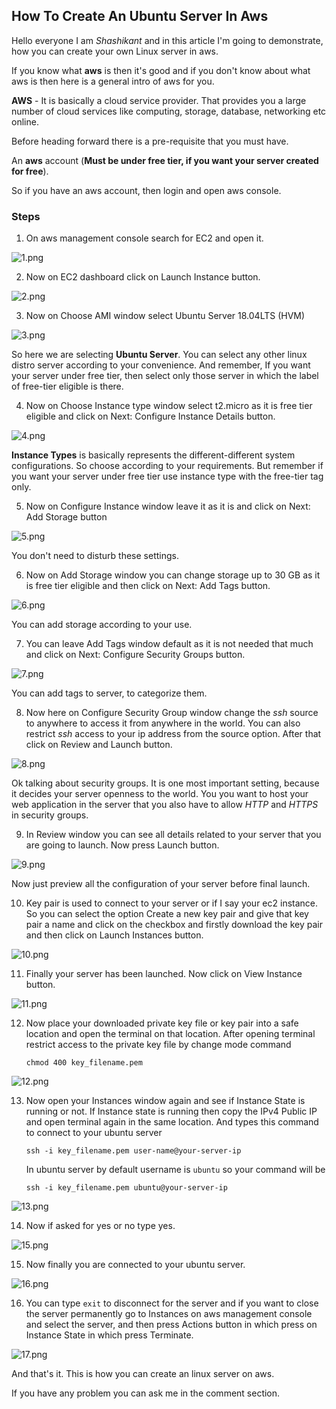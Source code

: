 ## How To Create An Ubuntu Server In Aws

Hello everyone I am *Shashikant* and in this article I'm going to demonstrate, how you can create your own Linux server in aws.

If you know what **aws** is then it's good and if you don't know about what aws is then here is a general intro of aws for you.

**AWS** - It is basically a cloud service provider. That provides you a large number of cloud services like computing, storage, database, networking etc online.

Before heading forward there is a pre-requisite that you must have. 

An **aws** account (**Must be under free tier, if you want your server created for free**).

So if you have an aws account, then login and open aws console.

### Steps

1. On aws management console search for EC2 and open it.

   
![1.png](https://cdn.hashnode.com/res/hashnode/image/upload/v1579102262077/5wSWzU73U.png)

2. Now on EC2 dashboard click on Launch Instance button.

 
![2.png](https://cdn.hashnode.com/res/hashnode/image/upload/v1579102279121/z7IVf1G2f.png)

3. Now on Choose AMI window select Ubuntu Server 18.04LTS (HVM)

   
![3.png](https://cdn.hashnode.com/res/hashnode/image/upload/v1579102293695/ylNT96-6y.png)

   So here we are selecting **Ubuntu Server**. You can select any other linux distro server according to your convenience. And remember, If you want your server under free tier, then select only those server in which the label of free-tier eligible is there.

4. Now on Choose Instance type window select t2.micro as it is free tier eligible and click on Next: Configure Instance Details button.

  
![4.png](https://cdn.hashnode.com/res/hashnode/image/upload/v1579102312463/NmfI85-bo.png)

   **Instance Types** is basically represents the different-different system configurations. So choose according to your requirements. But remember if you want your server under free tier use instance type with the free-tier tag only.

5. Now on Configure Instance window leave it as it is and click on Next: Add Storage button

   
![5.png](https://cdn.hashnode.com/res/hashnode/image/upload/v1579102328065/39IAgBsfE.png)

   You don't need to disturb these settings.

6. Now on Add Storage window you can change storage up to 30 GB as it is free tier eligible and then click on Next: Add Tags button.

   
![6.png](https://cdn.hashnode.com/res/hashnode/image/upload/v1579102344368/EA3vraq_l.png)

   You can add storage according to your use.

7. You can leave Add Tags window default as it is not needed that much and click on Next: Configure Security Groups button.

   
![7.png](https://cdn.hashnode.com/res/hashnode/image/upload/v1579102358253/8-UCwo8qU.png)

   You can add tags to server, to categorize them.

8. Now here on Configure Security Group window change the *ssh* source to anywhere to access it from anywhere in the world. You can also restrict *ssh* access to your ip address from the source option. After that click on Review and Launch button.

   
![8.png](https://cdn.hashnode.com/res/hashnode/image/upload/v1579102370275/7QYqkg70m.png)

   Ok talking about security groups. It is one most important setting, because it decides your server openness to the world. You you want to host your web application in the server that you also have to allow *HTTP* and  *HTTPS* in security groups.

9. In Review window you can see all details related to your server that you are going to launch. Now press Launch button.

   
![9.png](https://cdn.hashnode.com/res/hashnode/image/upload/v1579102380618/j1ZLVTzJX.png)

   Now just preview all the configuration of your server before final launch.

10. Key pair is used to connect to your server or if I say your ec2 instance. So you can select the option Create a new key pair and give that key pair a name and click on the checkbox and firstly download the key pair and then click on Launch Instances button.

    
![10.png](https://cdn.hashnode.com/res/hashnode/image/upload/v1579102391228/iUdNRbDq7.png)

11. Finally your server has been launched. Now click on View Instance button.

    
![11.png](https://cdn.hashnode.com/res/hashnode/image/upload/v1579102408743/7azke8raU.png)

12. Now place your downloaded private key file or key pair into a safe location and open the terminal on that location. After opening terminal restrict access to the private key file by change mode command 

    ```
    chmod 400 key_filename.pem
    ```

    
![12.png](https://cdn.hashnode.com/res/hashnode/image/upload/v1579102422991/119Bx1nnK.png)

13. Now open your Instances window again and see if Instance State is running or not. If Instance state is running then copy the IPv4 Public IP and open terminal again in the same location. And types this command to connect to your ubuntu server 

    ```shell
    ssh -i key_filename.pem user-name@your-server-ip
    ```

    In ubuntu server by default username is `ubuntu` so your command will be

    ```shell
    ssh -i key_filename.pem ubuntu@your-server-ip
    ```

    
![13.png](https://cdn.hashnode.com/res/hashnode/image/upload/v1579102480592/ex-UaEm0m.png)

14. Now if asked for yes or no type yes.

    
![15.png](https://cdn.hashnode.com/res/hashnode/image/upload/v1579102495179/pBWhU5noP.png)

15. Now finally you are connected to your ubuntu server.

    
![16.png](https://cdn.hashnode.com/res/hashnode/image/upload/v1579102505682/CbNMQWP36.png)

16. You can type `exit` to disconnect for the server and if you want to close the server permanently go to Instances on aws management console and select the server, and then press Actions button in which press on Instance State in which press Terminate.

    
![17.png](https://cdn.hashnode.com/res/hashnode/image/upload/v1579102515978/pHnOKHMoa.png)

And that's it. This is how you can create an linux server on aws.

If you have any problem you can ask me in the comment section.